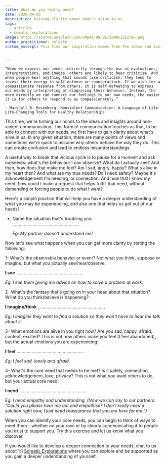 ```yaml
---
title: What do you really need?
date: 2020-04-05
description: Gaining clarity about what's alive in us
tags:
  - articles
  - somatic explorations
image: https://source.unsplash.com/oMpAz-DN-9I/2000x1322?a=.png
author_practitioner: celeste
custom_excerpt: This time our inspiration comes from the ideas and insights of non-violent communication around how to connect with our true needs.


---
```


```quote
“When we express our needs indirectly through the use of evaluations, interpretations, and images, others are likely to hear criticism. And when people hear anything that sounds like criticism, they tend to invest their energy in self-defense or counterattack. If we wish for a compassionate response from others, it is self-defeating to express our needs by interpreting or diagnosing their behavior. Instead, the more directly we can connect our feelings to our own needs, the easier it is for others to respond to us compassionately.”

- Marshall B. Rosenberg, Nonviolent Communication: A Language of Life: Life-Changing Tools for Healthy Relationships
```


This time, we're turning our minds to the ideas and insights around non-violent communication. This form of
communication teaches us that, to be able to connect with our needs, we first have to gain clarity about what's alive in
us. In any given situation, there are many points of views and sometimes we're quick to assume why others behave the way
they do. This can create confusion and lead to endless misunderstandings. 

A useful way to break that vicious cycle is to pause for a moment and ask ourselves: what's the behaviour I can observe?
What do I actually see? And then, how does that make me feel? Am I sad, angry, happy? What's alive in my heart then? And
what are my true needs? Do I need safety? Maybe it's acknowledgement I'm needing, or connection. And now that I know my
need, how could I make a request that helps fulfill that need, without demanding or forcing people to do what I want?

Here's a simple practice that will help you have a deeper understanding of what you may be experiencing, and also one
that helps us get out of our heads! 

* Name the situation that's troubling you: ………………………………………………
    
    *Eg: My partner doesn't understand me!*

Now let's see what happens when you can get more clarity by stating the following:

1- What's the observable behavior or event? Not what you think, suppose or imagine, but what you actually
see/hear/observe:

**I see** ………………………………………………

*Eg: I see them giving me advice on how to solve a problem at work.*

2- What's the fantasy that's going on in your head about that  situation? WHat do you think/believe is happening?:

**I imagine/think** ……………………………………………… 

*Eg: I imagine they want to find a solution so they won't have to hear me talk about it.*

3- What emotions are alive in you right now? Are you sad, happy, afraid, content, excited? This is not how others make
you feel (I feel abandoned), but the actual emotions you are experiencing: 

**I feel** ………………………………………………

*Eg: I feel sad, lonely and afraid.*

4- What's the core need that needs to be met? Is it safety, connection, acknowledgement, love, privacy? This is not what
you want others to do, but your actual core need: 

**I need** ………………………………………………

*Eg: I need empathy and understanding. (Now we can say to our partners: “Could you please hear me out and empathise? I
don't really need a solution right now, I just need reassurance that you are here for me.”)*

When you can identify your core needs, you can begin to think of ways to meet them - whether on your own or by clearly
communicating it to people you trust to support you. Try this exercise and let us know what you discover. 

If you would like to develop a deeper connection to your needs, chat to us about 1:1 [Somatic Explorations](/modalities/somatic-explorations/)
where you can explore and be supported as you gain a deeper understanding of yourself. 
